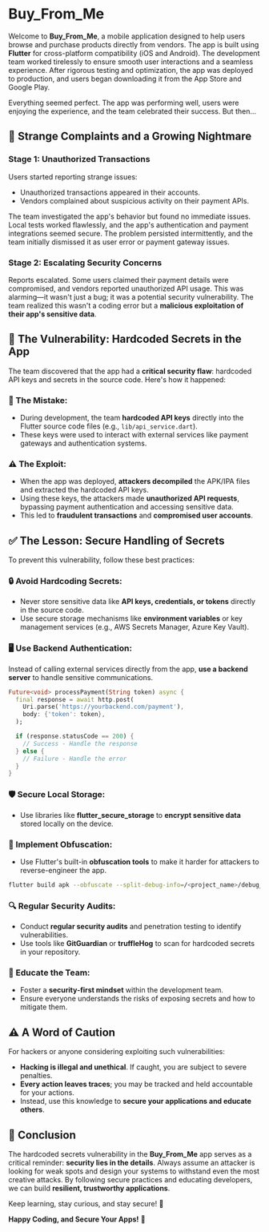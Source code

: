 # Buy_From_Me

Welcome to **Buy_From_Me**, a mobile application designed to help users browse and purchase products directly from vendors. The app is built using **Flutter** for cross-platform compatibility (iOS and Android). The development team worked tirelessly to ensure smooth user interactions and a seamless experience. After rigorous testing and optimization, the app was deployed to production, and users began downloading it from the App Store and Google Play.

Everything seemed perfect. The app was performing well, users were enjoying the experience, and the team celebrated their success. But then...

## 🚨 Strange Complaints and a Growing Nightmare

### Stage 1: Unauthorized Transactions
Users started reporting strange issues:

- Unauthorized transactions appeared in their accounts.
- Vendors complained about suspicious activity on their payment APIs.

The team investigated the app's behavior but found no immediate issues. Local tests worked flawlessly, and the app's authentication and payment integrations seemed secure. The problem persisted intermittently, and the team initially dismissed it as user error or payment gateway issues.

### Stage 2: Escalating Security Concerns
Reports escalated. Some users claimed their payment details were compromised, and vendors reported unauthorized API usage. This was alarming—it wasn't just a bug; it was a potential security vulnerability. The team realized this wasn't a coding error but a **malicious exploitation of their app's sensitive data**.

## 🛑 The Vulnerability: Hardcoded Secrets in the App
The team discovered that the app had a **critical security flaw**: hardcoded API keys and secrets in the source code. Here's how it happened:

### 🔴 The Mistake:
- During development, the team **hardcoded API keys** directly into the Flutter source code files (e.g., `lib/api_service.dart`).
- These keys were used to interact with external services like payment gateways and authentication systems.

### ⚠️ The Exploit:
- When the app was deployed, **attackers decompiled** the APK/IPA files and extracted the hardcoded API keys.
- Using these keys, the attackers made **unauthorized API requests**, bypassing payment authentication and accessing sensitive data.
- This led to **fraudulent transactions** and **compromised user accounts**.

## ✅ The Lesson: Secure Handling of Secrets
To prevent this vulnerability, follow these best practices:

### 🔒 Avoid Hardcoding Secrets:
- Never store sensitive data like **API keys, credentials, or tokens** directly in the source code.
- Use secure storage mechanisms like **environment variables** or key management services (e.g., AWS Secrets Manager, Azure Key Vault).

### 🖥️ Use Backend Authentication:
Instead of calling external services directly from the app, **use a backend server** to handle sensitive communications.

```dart
Future<void> processPayment(String token) async {
  final response = await http.post(
    Uri.parse('https://yourbackend.com/payment'),
    body: {'token': token},
  );

  if (response.statusCode == 200) {
    // Success - Handle the response
  } else {
    // Failure - Handle the error
  }
}
```

### 🛡️ Secure Local Storage:
- Use libraries like **flutter_secure_storage** to **encrypt sensitive data** stored locally on the device.

### 🔀 Implement Obfuscation:
- Use Flutter's built-in **obfuscation tools** to make it harder for attackers to reverse-engineer the app.

```bash
flutter build apk --obfuscate --split-debug-info=/<project_name>/debug_info
```

### 🔍 Regular Security Audits:
- Conduct **regular security audits** and penetration testing to identify vulnerabilities.
- Use tools like **GitGuardian** or **truffleHog** to scan for hardcoded secrets in your repository.

### 📢 Educate the Team:
- Foster a **security-first mindset** within the development team.
- Ensure everyone understands the risks of exposing secrets and how to mitigate them.

## ⚠️ A Word of Caution
For hackers or anyone considering exploiting such vulnerabilities:

- **Hacking is illegal and unethical**. If caught, you are subject to severe penalties.
- **Every action leaves traces**; you may be tracked and held accountable for your actions.
- Instead, use this knowledge to **secure your applications and educate others**.

## 🎯 Conclusion
The hardcoded secrets vulnerability in the **Buy_From_Me** app serves as a critical reminder: **security lies in the details**. Always assume an attacker is looking for weak spots and design your systems to withstand even the most creative attacks. By following secure practices and educating developers, we can build **resilient, trustworthy applications**.

Keep learning, stay curious, and stay secure! 🚀

**Happy Coding, and Secure Your Apps!** 🔐

